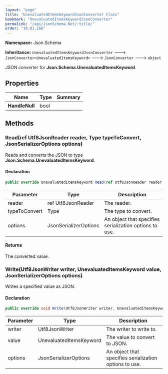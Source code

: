 ```yaml
---
layout: "page"
title: "UnevaluatedItemsKeywordJsonConverter Class"
bookmark: "UnevaluatedItemsKeywordJsonConverter"
permalink: "/api/JsonSchema.Net/:title/"
order: "10.01.166"
---
```

**Namespace:** Json.Schema

**Inheritance:**
`UnevaluatedItemsKeywordJsonConverter`
 🡒 
`JsonConverter<UnevaluatedItemsKeyword>`
 🡒 
`JsonConverter`
 🡒 
`object`

JSON converter for **Json.Schema.UnevaluatedItemsKeyword**.

## Properties

| Name | Type | Summary |
|---|---|---|
| **HandleNull** | bool |  |

## Methods

### Read(ref Utf8JsonReader reader, Type typeToConvert, JsonSerializerOptions options)

Reads and converts the JSON to type **Json.Schema.UnevaluatedItemsKeyword**.

#### Declaration

```c#
public override UnevaluatedItemsKeyword Read(ref Utf8JsonReader reader, Type typeToConvert, JsonSerializerOptions options)
```

| Parameter | Type | Description |
|---|---|---|
| reader | ref Utf8JsonReader | The reader. |
| typeToConvert | Type | The type to convert. |
| options | JsonSerializerOptions | An object that specifies serialization options to use. |


#### Returns

The converted value.

### Write(Utf8JsonWriter writer, UnevaluatedItemsKeyword value, JsonSerializerOptions options)

Writes a specified value as JSON.

#### Declaration

```c#
public override void Write(Utf8JsonWriter writer, UnevaluatedItemsKeyword value, JsonSerializerOptions options)
```

| Parameter | Type | Description |
|---|---|---|
| writer | Utf8JsonWriter | The writer to write to. |
| value | UnevaluatedItemsKeyword | The value to convert to JSON. |
| options | JsonSerializerOptions | An object that specifies serialization options to use. |


